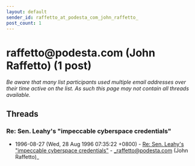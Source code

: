 ```yaml
---
layout: default
sender_id: raffetto_at_podesta_com_john_raffetto_
post_count: 1
---
```


# raffetto<span>@</span>podesta.com (John Raffetto) (1 post)

_Be aware that many list participants used multiple email addresses over their time active on the list. As such this page may not contain all threads available._

## Threads

### Re: Sen. Leahy's "impeccable cyberspace credentials"
+ 1996-08-27 (Wed, 28 Aug 1996 07:35:22 +0800) - [Re: Sen. Leahy's "impeccable cyberspace credentials"](/archive/1996/08/43285aaea96a229e5a7a0cf1a8583513efc4774e1b7cc607c2ae0abc20a0af4f) - _raffetto@podesta.com (John Raffetto)_

